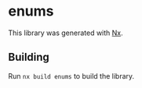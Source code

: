 # enums

This library was generated with [Nx](https://nx.dev).

## Building

Run `nx build enums` to build the library.
